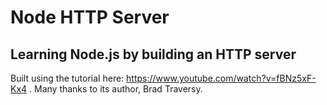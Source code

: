 # Node HTTP Server

## Learning Node.js by building an HTTP server

Built using the tutorial here: https://www.youtube.com/watch?v=fBNz5xF-Kx4 . Many thanks to its author, Brad Traversy.
